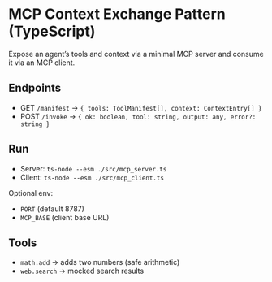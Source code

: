 # MCP Context Exchange Pattern (TypeScript)

Expose an agent’s tools and context via a minimal MCP server and consume it via an MCP client.

## Endpoints

- GET `/manifest` → `{ tools: ToolManifest[], context: ContextEntry[] }`
- POST `/invoke` → `{ ok: boolean, tool: string, output: any, error?: string }`

## Run

- Server: `ts-node --esm ./src/mcp_server.ts`
- Client: `ts-node --esm ./src/mcp_client.ts`

Optional env:

- `PORT` (default 8787)
- `MCP_BASE` (client base URL)

## Tools

- `math.add` → adds two numbers (safe arithmetic)
- `web.search` → mocked search results
